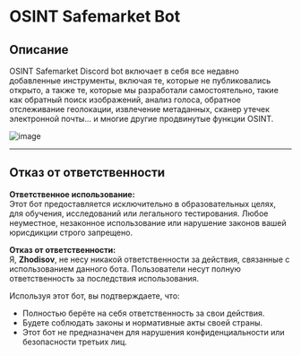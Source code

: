 # OSINT Safemarket Bot

## Описание
OSINT Safemarket Discord bot включает в себя все недавно добавленные инструменты, включая те, которые не публиковались открыто, а также те, которые мы разработали самостоятельно, такие как обратный поиск изображений, анализ голоса, обратное отслеживание геолокации, извлечение метаданных, сканер утечек электронной почты... и многие другие продвинутые функции OSINT.


![image](https://github.com/user-attachments/assets/bfdc00dd-723d-40ee-85fa-3e5924273019)

---

## Отказ от ответственности

**Ответственное использование:**  
Этот бот предоставляется исключительно в образовательных целях, для обучения, исследований или легального тестирования. Любое неуместное, незаконное использование или нарушение законов вашей юрисдикции строго запрещено.

**Отказ от ответственности:**  
Я, **Zhodisov**, не несу никакой ответственности за действия, связанные с использованием данного бота. Пользователи несут полную ответственность за последствия использования.

Используя этот бот, вы подтверждаете, что:  
- Полностью берёте на себя ответственность за свои действия.  
- Будете соблюдать законы и нормативные акты своей страны.  
- Этот бот не предназначен для нарушения конфиденциальности или безопасности третьих лиц.
